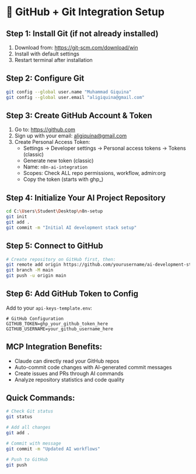 # 🔧 GitHub + Git Integration Setup

## Step 1: Install Git (if not already installed)
1. Download from: https://git-scm.com/download/win
2. Install with default settings
3. Restart terminal after installation

## Step 2: Configure Git
```bash
git config --global user.name "Muhammad Giquina"
git config --global user.email "aligiquina@gmail.com"
```

## Step 3: Create GitHub Account & Token
1. Go to: https://github.com
2. Sign up with your email: aligiquina@gmail.com
3. Create Personal Access Token:
   - Settings → Developer settings → Personal access tokens → Tokens (classic)
   - Generate new token (classic)
   - Name: `n8n-ai-integration`
   - Scopes: Check ALL repo permissions, workflow, admin:org
   - Copy the token (starts with ghp_)

## Step 4: Initialize Your AI Project Repository
```bash
cd C:\Users\Student\Desktop\n8n-setup
git init
git add .
git commit -m "Initial AI development stack setup"
```

## Step 5: Connect to GitHub
```bash
# Create repository on GitHub first, then:
git remote add origin https://github.com/yourusername/ai-development-stack.git
git branch -M main
git push -u origin main
```

## Step 6: Add GitHub Token to Config
Add to your `api-keys-template.env`:
```env
# GitHub Configuration
GITHUB_TOKEN=ghp_your_github_token_here
GITHUB_USERNAME=your_github_username_here
```

## MCP Integration Benefits:
- Claude can directly read your GitHub repos
- Auto-commit code changes with AI-generated commit messages
- Create issues and PRs through AI commands
- Analyze repository statistics and code quality

## Quick Commands:
```bash
# Check Git status
git status

# Add all changes
git add .

# Commit with message
git commit -m "Updated AI workflows"

# Push to GitHub
git push
```
